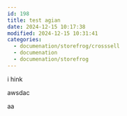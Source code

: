 ```yaml
---
id: 198
title: test agian
date: 2024-12-15 10:17:38
modified: 2024-12-15 10:31:41
categories:
  - documenation/storefrog/crosssell
  - documenation
  - documenation/storefrog
---
```



<!-- wp:paragraph -->
<p>i hink</p>
<!-- /wp:paragraph -->

<!-- wp:paragraph -->
<p>awsdac</p>
<!-- /wp:paragraph -->

<!-- wp:paragraph -->
<p>aa</p>
<!-- /wp:paragraph -->

<!-- wp:paragraph -->
<p></p>
<!-- /wp:paragraph -->
